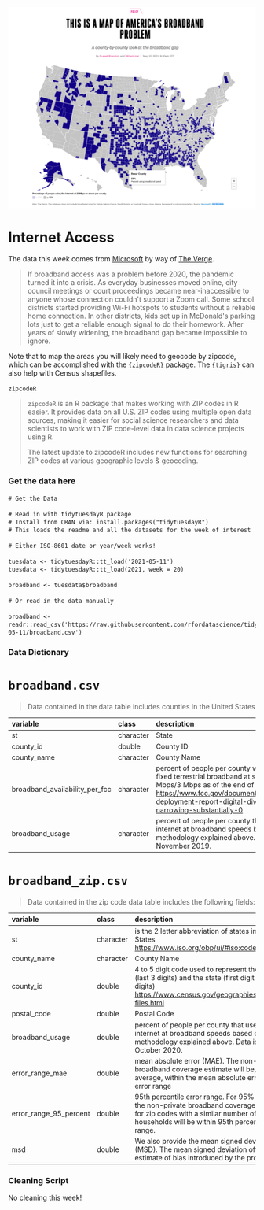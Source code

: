 ![A US Map highlighting regions that are underserved with broadband internet access, where broadband speeds are 25 Mbps or more. Overall, there are large swaths of the US where internet access is very poor.](pic1.png)

# Internet Access

The data this week comes from [Microsoft](https://github.com/microsoft/USBroadbandUsagePercentages) by way of [The Verge](https://www.theverge.com/22418074/broadband-gap-america-map-county-microsoft-data).

> If broadband access was a problem before 2020, the pandemic turned it into a crisis. As everyday businesses moved online, city council meetings or court proceedings became near-inaccessible to anyone whose connection couldn't support a Zoom call. Some school districts started providing Wi-Fi hotspots to students without a reliable home connection. In other districts, kids set up in McDonald's parking lots just to get a reliable enough signal to do their homework. After years of slowly widening, the broadband gap became impossible to ignore.

Note that to map the areas you will likely need to geocode by zipcode, which can be accomplished with the [`{zipcodeR}` package](https://gavinrozzi.github.io/zipcodeR/). The [`{tigris}`](https://github.com/walkerke/tigris) can also help with Census shapefiles.

`zipcodeR`

> `zipcodeR` is an R package that makes working with ZIP codes in R easier. It provides data on all U.S. ZIP codes using multiple open data sources, making it easier for social science researchers and data scientists to work with ZIP code-level data in data science projects using R.
> 
> The latest update to zipcodeR includes new functions for searching ZIP codes at various geographic levels & geocoding.



### Get the data here

```{r}
# Get the Data

# Read in with tidytuesdayR package 
# Install from CRAN via: install.packages("tidytuesdayR")
# This loads the readme and all the datasets for the week of interest

# Either ISO-8601 date or year/week works!

tuesdata <- tidytuesdayR::tt_load('2021-05-11')
tuesdata <- tidytuesdayR::tt_load(2021, week = 20)

broadband <- tuesdata$broadband

# Or read in the data manually

broadband <- readr::read_csv('https://raw.githubusercontent.com/rfordatascience/tidytuesday/main/data/2021/2021-05-11/broadband.csv')

```
### Data Dictionary

# `broadband.csv`

> Data contained in the data table includes counties in the United States

|variable                       |class     |description |
|:------------------------------|:---------|:-----------|
|st                             |character | State |
|county_id                      |double    | County ID |
|county_name                    |character | County Name |
|broadband_availability_per_fcc |character | percent of people per county with access to fixed terrestrial broadband at speeds of 25 Mbps/3 Mbps as of the end of 2017 https://www.fcc.gov/document/broadband-deployment-report-digital-divide-narrowing-substantially-0 |
|broadband_usage                |character | percent of people per county that use the internet at broadband speeds based on the methodology explained above. Data is from November 2019. |


# `broadband_zip.csv`

> Data contained in the zip code data table includes the following fields:

|variable               |class     |description |
|:----------------------|:---------|:-----------|
|st                     |character |  is the 2 letter abbreviation of states in the United States https://www.iso.org/obp/ui/#iso:code:3166:US |
|county_name            |character | County Name  |
|county_id              |double    | 4 to 5 digit code used to represent the county (last 3 digits) and the state (first digit or first 2 digits) https://www.census.gov/geographies/reference-files.html |
|postal_code            |double    | Postal Code |
|broadband_usage        |double    | percent of people per county that use the internet at broadband speeds based on the methodology explained above. Data is from October 2020. |
|error_range_mae        |double    |  mean absolute error (MAE). The non-private broadband coverage estimate will be, on average, within the mean absolute error (MAE) error range |
|error_range_95_percent |double    | 95th percentile error range. For 95% of the time, the non-private broadband coverage estimate for zip codes with a similar number of households will be within 95th percentile error range. |
|msd                    |double    | We also provide the mean signed deviation (MSD). The mean signed deviation offers an estimate of bias introduced by the process. |

### Cleaning Script

No cleaning this week!
